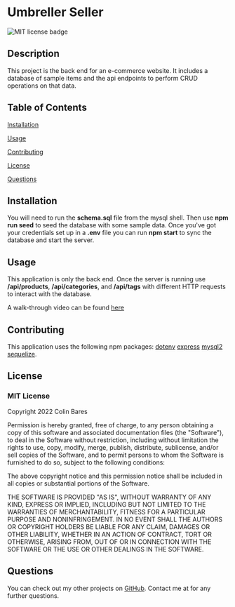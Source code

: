 # Umbreller Seller
![MIT license badge](https://img.shields.io/badge/license-MIT-blue)

## Description

This project is the back end for an e-commerce website. It includes a database of sample items and the api endpoints to perform CRUD operations on that data.

## Table of Contents

[Installation](#installation)

[Usage](#usage)

[Contributing](#contributing)

[License](#license)

[Questions](#questions)

## Installation
You will need to run the **schema.sql** file from the mysql shell. Then use **npm run seed** to seed the database with some sample data. Once you've got your credentials set up in a **.env** file you can run **npm start** to sync the database and start the server.

## Usage
This application is only the back end. Once the server is running use **/api/products**, **/api/categories**, and **/api/tags** with different HTTP requests to interact with the database.

A walk-through video can be found [here](https://drive.google.com/file/d/1ts9E04H3JgFeD3OI8CeZUnR5N_20G1FP/view)

## Contributing
This application uses the following npm packages: 
[dotenv](https://www.npmjs.com/package/dotenv)
[express](https://www.npmjs.com/package/express)
[mysql2](https://www.npmjs.com/package/mysql2)
[sequelize](https://www.npmjs.com/package/sequelize).

## License

### MIT License

Copyright 2022 Colin Bares

Permission is hereby granted, free of charge, to any person obtaining a copy of this software and associated documentation files (the "Software"), to deal in the Software without restriction, including without limitation the rights to use, copy, modify, merge, publish, distribute, sublicense, and/or sell copies of the Software, and to permit persons to whom the Software is furnished to do so, subject to the following conditions:
  
The above copyright notice and this permission notice shall be included in all copies or substantial portions of the Software.
  
THE SOFTWARE IS PROVIDED "AS IS", WITHOUT WARRANTY OF ANY KIND, EXPRESS OR IMPLIED, INCLUDING BUT NOT LIMITED TO THE WARRANTIES OF MERCHANTABILITY, FITNESS FOR A PARTICULAR PURPOSE AND NONINFRINGEMENT. IN NO EVENT SHALL THE AUTHORS OR COPYRIGHT HOLDERS BE LIABLE FOR ANY CLAIM, DAMAGES OR OTHER LIABILITY, WHETHER IN AN ACTION OF CONTRACT, TORT OR OTHERWISE, ARISING FROM, OUT OF OR IN CONNECTION WITH THE SOFTWARE OR THE USE OR OTHER DEALINGS IN THE SOFTWARE.


## Questions
You can check out my other projects on [GitHub](https://www.github.com/soundproofboot). Contact me at  for any further questions.



